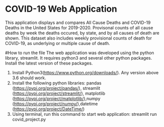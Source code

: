 # COVID-19 Web Application
This application displays and compares All Cause Deaths and COVID-19 Deaths in the United States for 2019-2020.
Provisonal counts of all cause deaths by week the deaths occured, by state, and by all causes of death are shown. This dataset also includes weekly provisional counts of death for COVID-19, as underlying or multiple cause of death.

#How to run the file
The web application was developed using the python library, streamlit. It requires python3 and several other python packages. Install the latest version of these packages. 
1. Install Python3(https://www.python.org/downloads/). Any version above 3.6 should work. 
2. Install the following python libraries: pandas (https://pypi.org/project/pandas/), streamlit (https://pypi.org/project/streamlit/), matplotlib (https://pypi.org/project/matplotlib/),numpy (https://pypi.org/project/numpy/),datetime (https://pypi.org/project/DateTime/)
3. Using terminal, run this command to start web application: streamlit run covid_project.py
